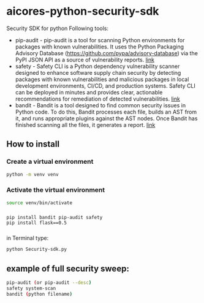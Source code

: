 # aicores-python-security-sdk
Security SDK for python
Following tools: 
- pip-audit - pip-audit is a tool for scanning Python environments for packages with known vulnerabilities. It uses the Python Packaging Advisory Database (https://github.com/pypa/advisory-database) via the PyPI JSON API as a source of vulnerability reports. [link](https://pypi.org/project/pip-audit/)
- safety - Safety CLI is a Python dependency vulnerability scanner designed to enhance software supply chain security by detecting packages with known vulnerabilities and malicious packages in local development environments, CI/CD, and production systems. Safety CLI can be deployed in minutes and provides clear, actionable recommendations for remediation of detected vulnerabilities. [link](https://pypi.org/project/safety/)
- bandit - Bandit is a tool designed to find common security issues in Python code. To do this, Bandit processes each file, builds an AST from it, and runs appropriate plugins against the AST nodes. Once Bandit has finished scanning all the files, it generates a report. [link](https://bandit.readthedocs.io/en/latest/index.html)

## How to install
### Create a virtual environment
```bash
python -m venv venv
```

### Activate the virtual environment
```bash
source venv/bin/activate
```

###
```bash
pip install bandit pip-audit safety
pip install flask==0.5
```
###
in Terminal type:
```bash
python Security-sdk.py
```

## example of full security sweep:
```bash
pip-audit (or pip-audit --desc)
safety system-scan
bandit (python filename)
```
